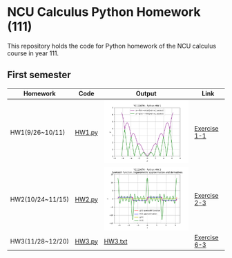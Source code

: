 # NCU Calculus Python Homework (111)

This repository holds the code for Python homework of the NCU calculus course
in year 111.

## First semester

| Homework         | Code                                 | Output                      | Link                          |
|------------------|--------------------------------------|-----------------------------|-------------------------------|
| HW1(9/26~10/11)  | [HW1.py](1111/HW1/HW1.py)            | ![](1111/HW1/HW1.png)       | [Exercise 1-1][1111-HW1-link] |
| HW2(10/24~11/15) | [HW2.py](1111/HW2/HW2_submission.py) | ![](1111/HW2/HW2.png)       | [Exercise 2-3][1111-HW2-link] |
| HW3(11/28~12/20) | [HW3.py](1111/HW3/HW3.py)            | [HW3.txt](1111/HW3/HW3.txt) | [Exercise 6-3][1111-HW3-link] |

[1111-HW1-link]: http://python.math.ncu.edu.tw/exercise/python/1-1
[1111-HW2-link]: http://python.math.ncu.edu.tw/exercise/python/2-3
[1111-HW3-link]: http://python.math.ncu.edu.tw/exercise/python/6-3
